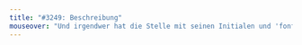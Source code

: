 ```yaml
---
title: "#3249: Beschreibung"
mouseover: "Und irgendwer hat die Stelle mit seinen Initialen und 'fonflatter.de' beschrieben."
---
```

